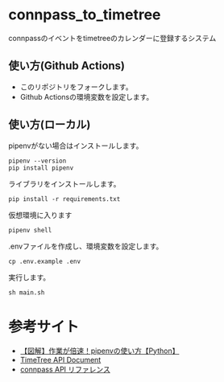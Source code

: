 # connpass_to_timetree
connpassのイベントをtimetreeのカレンダーに登録するシステム

## 使い方(Github Actions)
- このリポジトリをフォークします。
- Github Actionsの環境変数を設定します。

## 使い方(ローカル)
pipenvがない場合はインストールします。
```
pipenv --version
pip install pipenv
```
ライブラリをインストールします。
```
pip install -r requirements.txt
```
仮想環境に入ります
```
pipenv shell
```
.envファイルを作成し、環境変数を設定します。
```
cp .env.example .env
```
実行します。
```
sh main.sh
```


# 参考サイト
- [【図解】作業が倍速！pipenvの使い方【Python】](https://zenn.dev/nekoallergy/articles/py-env-pipenv01)
- [TimeTree API Document](https://developers.timetreeapp.com/ja/docs/api/calendar-app)
- [connpass API リファレンス](https://connpass.com/about/api/)